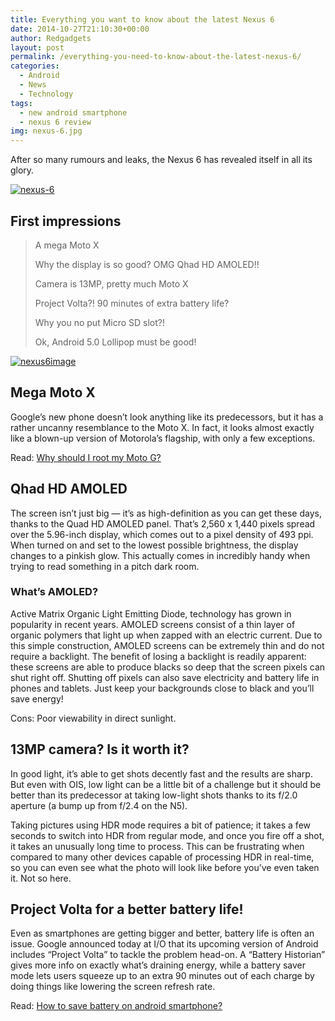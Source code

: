 ```yaml
---
title: Everything you want to know about the latest Nexus 6
date: 2014-10-27T21:10:30+00:00
author: Redgadgets
layout: post
permalink: /everything-you-need-to-know-about-the-latest-nexus-6/
categories:
  - Android
  - News
  - Technology
tags:
  - new android smartphone
  - nexus 6 review
img: nexus-6.jpg
---
```

After so many rumours and leaks, the Nexus 6 has revealed itself in all its glory.

[<img class="alignnone size-medium wp-image-184" src="/wp-content/uploads/2015/01/nexus-6-419x300.jpg?fit=419%2C300" alt="nexus-6" srcset="/wp-content/uploads/2015/01/nexus-6.jpg?resize=419%2C300 419w, /wp-content/uploads/2015/01/nexus-6.jpg?w=625 625w" sizes="(max-width: 419px) 100vw, 419px" data-recalc-dims="1" />](/wp-content/uploads/2015/01/nexus-6.jpg)


## <span id="First_impressions">First impressions</span>

> A mega Moto X
> 
> Why the display is so good? OMG Qhad HD AMOLED!!
> 
> Camera is 13MP, pretty much Moto X
> 
> Project Volta?! 90 minutes of extra battery life?
> 
> Why you no put Micro SD slot?!
> 
> Ok, Android 5.0 Lollipop must be good!

[<img class="alignnone size-medium wp-image-185" src="/wp-content/uploads/2015/01/nexus6image-591x300.jpg?fit=591%2C300" alt="nexus6image" srcset="/wp-content/uploads/2015/01/nexus6image.jpg?resize=591%2C300 591w, /wp-content/uploads/2015/01/nexus6image.jpg?w=1000 1000w" sizes="(max-width: 591px) 100vw, 591px" data-recalc-dims="1" />](/wp-content/uploads/2015/01/nexus6image.jpg)

## <span id="Mega_Moto_X">Mega Moto X</span>

Google&#8217;s new phone doesn&#8217;t look anything like its predecessors, but it has a rather uncanny resemblance to the Moto X. In fact, it looks almost exactly like a blown-up version of Motorola&#8217;s flagship, with only a few exceptions.

Read: <a href="http://redgadgets.com/why-should-i-root-my-moto-g/" target="_blank">Why should I root my Moto G?</a>

## <span id="Qhad_HD_AMOLED">Qhad HD AMOLED</span>

The screen isn&#8217;t just big &#8212; it&#8217;s as high-definition as you can get these days, thanks to the Quad HD AMOLED panel. That&#8217;s 2,560 x 1,440 pixels spread over the 5.96-inch display, which comes out to a pixel density of 493 ppi. When turned on and set to the lowest possible brightness, the display changes to a pinkish glow. This actually comes in incredibly handy when trying to read something in a pitch dark room.

### <span id="What8217s_AMOLED">What&#8217;s AMOLED?</span>

Active Matrix Organic Light Emitting Diode, technology has grown in popularity in recent years. AMOLED screens consist of a thin layer of organic polymers that light up when zapped with an electric current. Due to this simple construction, AMOLED screens can be extremely thin and do not require a backlight. The benefit of losing a backlight is readily apparent: these screens are able to produce blacks so deep that the screen pixels can shut right off. Shutting off pixels can also save electricity and battery life in phones and tablets. Just keep your backgrounds close to black and you’ll save energy!

Cons: Poor viewability in direct sunlight.

## <span id="13MP_camera_Is_it_worth_it">13MP camera? Is it worth it?</span>

In good light, it&#8217;s able to get shots decently fast and the results are sharp. But even with OIS, low light can be a little bit of a challenge but it should be better than its predecessor at taking low-light shots thanks to its f/2.0 aperture (a bump up from f/2.4 on the N5).

Taking pictures using HDR mode requires a bit of patience; it takes a few seconds to switch into HDR from regular mode, and once you fire off a shot, it takes an unusually long time to process. This can be frustrating when compared to many other devices capable of processing HDR in real-time, so you can even see what the photo will look like before you&#8217;ve even taken it. Not so here.

## <span id="Project_Volta_for_a_better_battery_life">Project Volta for a better battery life!</span>

Even as smartphones are getting bigger and better, battery life is often an issue. Google announced today at I/O that its upcoming version of Android includes &#8220;Project Volta&#8221; to tackle the problem head-on. A &#8220;Battery Historian&#8221; gives more info on exactly what&#8217;s draining energy, while a battery saver mode lets users squeeze up to an extra 90 minutes out of each charge by doing things like lowering the screen refresh rate.

Read: <a href="http://redgadgets.com/save-battery-android-smartphone/" target="_blank">How to save battery on android smartphone?</a>